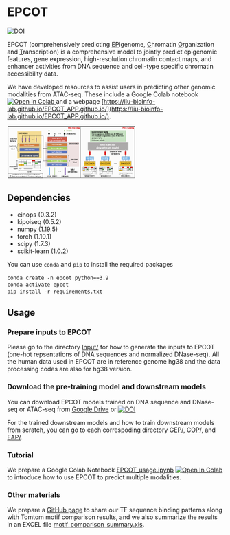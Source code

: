 # EPCOT

[![DOI](https://zenodo.org/badge/DOI/10.5281/zenodo.7485616.svg)](https://doi.org/10.5281/zenodo.7485616)
<!-- [![figshare](https://a11ybadges.com/badge?logo=figshare)](https://doi.org/10.6084/m9.figshare.22731623.v1) -->


EPCOT (comprehensively predicting <ins>EP</ins>igenome, <ins>C</ins>hromatin <ins>O</ins>rganization and <ins>T</ins>ranscription) is a comprehensive model to jointly predict epigenomic features, gene expression, high-resolution chromatin contact maps, and enhancer activities from DNA sequence and cell-type specific chromatin accessibility data. 

We have developed resources to assist users in predicting other genomic modalities from ATAC-seq. These include a Google Colab notebook
<a target="_blank" href="https://colab.research.google.com/github/liu-bioinfo-lab/EPCOT/blob/main/gradio.ipynb">
  <img src="https://colab.research.google.com/assets/colab-badge.svg" alt="Open In Colab"/>
</a>
and a webpage [https://liu-bioinfo-lab.github.io/EPCOT_APP.github.io/](https://liu-bioinfo-lab.github.io/EPCOT_APP.github.io/).



<img
  src="Data/model.png"
  title=""
  style="display: inline-block; margin: 0 auto; max-width: 300px">
  
 ## Dependencies
* einops (0.3.2)
* kipoiseq (0.5.2)
* numpy (1.19.5)
* torch (1.10.1)
* scipy (1.7.3)
* scikit-learn (1.0.2)

You can use ```conda``` and ```pip``` to install the required packages
```
conda create -n epcot python==3.9
conda activate epcot
pip install -r requirements.txt
```
  

 ## Usage

### Prepare inputs to EPCOT
Please go to the directory [Input/](https://github.com/liu-bioinfo-lab/EPCOT/tree/main/Input) for how to generate the inputs to EPCOT (one-hot repsentations of DNA sequences and normalized DNase-seq).  All the human data used in EPCOT are in reference genome hg38 and the data processing codes are also for hg38 version.

### Download the pre-training model and downstream models
You can download EPCOT models trained on DNA sequence and DNase-seq or ATAC-seq from [Google Drive](https://drive.google.com/drive/folders/1gsveyTgYwlXK5Ntnx5nLKSzIW3JvxLse?usp=share_link) or [![DOI](https://zenodo.org/badge/DOI/10.5281/zenodo.7485616.svg)](https://doi.org/10.5281/zenodo.7485616)


For the trained downstream models and how to train downstream models from scratch, you can go to each correspoding directory [GEP/](https://github.com/liu-bioinfo-lab/EPCOT/tree/main/GEP), [COP/](https://github.com/liu-bioinfo-lab/EPCOT/tree/main/COP), and [EAP/](https://github.com/liu-bioinfo-lab/EPCOT/tree/main/EAP).


### Tutorial
We prepare a Google Colab Notebook [EPCOT_usage.ipynb](https://github.com/liu-bioinfo-lab/EPCOT/tree/main/EPCOT_usage.ipynb)
<a target="_blank" href="https://github.com/liu-bioinfo-lab/EPCOT/tree/main/EPCOT_usage.ipynb">
  <img src="https://colab.research.google.com/assets/colab-badge.svg" alt="Open In Colab"/>
</a>
to introduce how to use EPCOT to predict multiple modalities.

### Other materials
We prepare a [GitHub page](https://zzh24zzh.github.io/epcot.github.io/) to share our TF sequence binding patterns along with Tomtom motif comparison results, and we also summarize the results in an EXCEL file [motif_comparison_summary.xls](https://github.com/liu-bioinfo-lab/EPCOT/blob/main/Data/motif_comparison_summary.xls).
